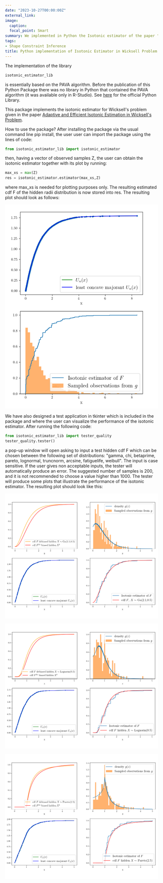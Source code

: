 ```yaml
---
date: "2023-10-27T00:00:00Z"
external_link: 
image:
  caption: 
  focal_point: Smart
summary: We implemented in Python the Isotonic estimator of the paper "Adaptive and Efficient Isotonic Estimation in Wicksell Problem". We provide the used code where the user can try the estimator choosing from a set of hidden distribution functions F of the radii distribution.
tags:
- Shape Constraint Inference
title: Python implementation of Isotonic Estimator in Wicksell Problem
---
```

The implementation of the library 

```python 
isotonic_estimator_lib 
```
is essentially based on the PAVA algorithm. Before the publication of this Python Package there was no library in Python that contained the PAVA algorithm (it was available only in R-Studio). See [here](https://pypi.org/project/isotonic-estimator-lib/0.0.7/#description) for the official Python Library.

This package implements the isotonic estimator for Wicksell's problem given in the paper [Adaptive and Efficient Isotonic Estimation in Wicksell's Problem](https://arxiv.org/pdf/2310.05463.pdf). 

How to use the package? After installing the package via the usual command line pip install, the user user can import the package using the lines of code:

```python 
from isotonic_estimator_lib import isotonic_estimator
```

then, having a vector of observed samples Z, the user can obtain the isotonic estimator together with its plot by running:

```python 
max_xs = max(Z)
res = isotonic_estimator.estimator(max_xs,Z)
```

where max_xs is needed for plotting purposes only. The resulting estimated cdf F of the hidden radii distribution is now stored into res. The resulting plot should look as follows: 

![](https://github.com/francescogili/plots_isotonic_estimator_lib/blob/main/test.png?raw=true)

We have also designed a test application in tkinter which is included in the package and where the user can visualize the performance of the isotonic estimator. After running the following code:

```python 
from isotonic_estimator_lib import tester_quality
tester_quality.tester()
```

a pop-up window will open asking to input a test hidden cdf F which can be chosen between the following set of distributions: "gamma, chi, betaprime, pareto, lognormal, truncnorm, arcsine, fatiguelife, weibull". The input is case sensitive. If the user gives non acceptable inputs, the tester will automatically produce an error. The suggested number of samples is 200, and it is not recommended to choose a value higher than 1000. The tester will produce some plots that illustrate the performance of the isotonic estimator. The resulting plot should look like this:

![](https://github.com/francescogili/plots_isotonic_estimator_lib/blob/main/gamma.png?raw=true)

![](https://github.com/francescogili/plots_isotonic_estimator_lib/blob/main/lognormal.png?raw=true)

![](https://github.com/francescogili/plots_isotonic_estimator_lib/blob/main/pareto.png?raw=true)

